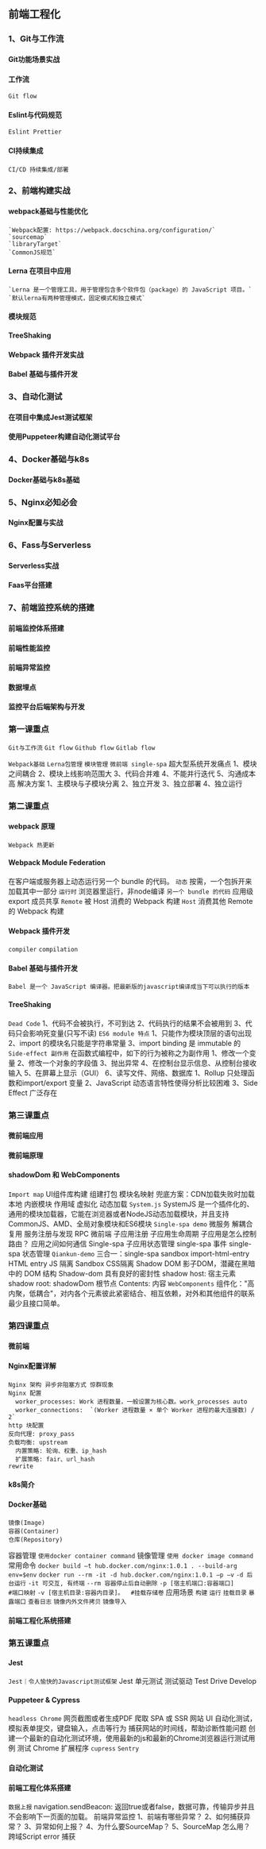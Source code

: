 ## 前端工程化

### 1、Git与工作流
  #### Git功能场景实战
  #### 工作流
    Git flow
  #### Eslint与代码规范
    Eslint Prettier
  #### CI持续集成
    CI/CD 持续集成/部署
### 2、前端构建实战
  #### webpack基础与性能优化
    `Webpack配置: https://webpack.docschina.org/configuration/`
    `sourcemap`
    `libraryTarget`
    `CommonJS规范`
  #### Lerna 在项目中应用
    `Lerna 是一个管理工具，用于管理包含多个软件包（package）的 JavaScript 项目。`
    `默认lerna有两种管理模式，固定模式和独立模式`
  #### 模块规范
  #### TreeShaking
  #### Webpack 插件开发实战
  #### Babel 基础与插件开发
### 3、自动化测试
  #### 在项目中集成Jest测试框架
  #### 使用Puppeteer构建自动化测试平台
### 4、Docker基础与k8s
  #### Docker基础与k8s基础
### 5、Nginx必知必会
  #### Nginx配置与实战
### 6、Fass与Serverless
  #### Serverless实战
  #### Faas平台搭建
### 7、前端监控系统的搭建
  #### 前端监控体系搭建
  #### 前端性能监控
  #### 前端异常监控
  #### 数据埋点
  #### 监控平台后端架构与开发

### 第一课重点
  `Git与工作流`
    `Git flow`
    `Github flow`
    `Gitlab flow`
    
  `Webpack基础`
  `Lerna包管理`
    `模块管理`
  `微前端 single-spa`
    超大型系统开发痛点
      1、模块之间耦合
      2、模块上线影响范围大
      3、代码合并难
      4、不能并行迭代
      5、沟通成本高
    解决方案
      1、主模块与子模块分离
      2、独立开发
      3、独立部署
      4、独立运行

### 第二课重点
  #### webpack 原理
    Webpack 热更新
  #### Webpack Module Federation
  在客户端或服务器上动态运行另一个 bundle 的代码。
  `动态` 按需，一个包拆开来加载其中一部分
  `运行时` 浏览器里运行，非node编译
  `另一个 bundle 的代码` 应用级 export 成员共享
  `Remote` 被 Host 消费的 Webpack 构建
  `Host` 消费其他 Remote 的 Webpack 构建
  #### Webpack 插件开发
  `compiler`
  `compilation`
  #### Babel 基础与插件开发
  `Babel 是一个 JavaScript 编译器。把最新版的javascript编译成当下可以执行的版本`
  #### TreeShaking
  `Dead Code`
    1、代码不会被执行，不可到达
    2、代码执行的结果不会被用到
    3、代码只会影响死变量(只写不读)
  `ES6 module 特点`
    1、只能作为模块顶层的语句出现
    2、import 的模块名只能是字符串常量
    3、import binding 是 immutable 的
  `Side-effect 副作用`
    在函数式编程中，如下的行为被称之为副作用
    1、修改一个变量
    2、修改一个对象的字段值
    3、抛出异常
    4、在控制台显示信息、从控制台接收输入
    5、在屏幕上显示（GUI）
    6、读写文件、网络、数据库
  1、Rollup 只处理函数和import/export 变量
  2、JavaScript 动态语言特性使得分析比较困难
  3、Side Effect 广泛存在

### 第三课重点
  #### 微前端应用
  #### 微前端原理
  #### shadowDom 和 WebComponents
  `Import map`
    UI组件库构建 组建打包
    模块名映射
    兜底方案：CDN加载失败时加载本地
    内嵌模块
    作用域
    虚拟化
    动态加载
  `System.js`
    SystemJS 是一个插件化的、通用的模块加载器，它能在浏览器或者NodeJS动态加载模块，并且支持 CommonJS、AMD、全局对象模块和ES6模块
  `Single-spa demo`
    微服务
      解耦合
      复用
      服务注册与发现
      RPC
    微前端
      子应用注册
      子应用生命周期
      子应用是怎么控制路由？
      应用之间如何通信
    Single-spa 子应用状态管理
    single-spa 事件
    single-spa 状态管理
  `Qiankun-demo`
    三合一：single-spa sandbox import-html-entry
    HTML entry
    JS 隔离
    Sandbox
    CSS隔离
    Shadow DOM
      影子DOM，潜藏在黑暗中的 DOM 结构
      Shadow-dom 具有良好的密封性
      shadow host: 宿主元素
      shadow root: shadowDom 根节点
      Contents: 内容
  `WebComponents`
    组件化："高内聚，低耦合"，对内各个元素彼此紧密结合、相互依赖，对外和其他组件的联系最少且接口简单。

### 第四课重点
  #### 微前端
  #### Nginx配置详解
    Nginx 架构 异步非阻塞方式 惊群现象
    Nginx 配置
      worker_processes: Work 进程数量，一般设置为核心数。work_processes auto
      worker_connections:  `(Worker 进程数量 × 单个 Worker 进程的最大连接数) / 2`
    http 块配置
    反向代理: proxy_pass
    负载均衡: upstream
      内置策略: 轮询、权重、ip_hash
      扩展策略: fair、url_hash
    rewrite
  #### k8s简介
  #### Docker基础
    镜像(Image)
    容器(Container)
    仓库(Repository)
  容器管理
  `使用docker container command`
  镜像管理
  `使用 docker image command`
  常用命令
  `docker build –t hub.docker.com/nginx:1.0.1 . --build-arg env=$env`
  `docker run --rm -it -d hub.docker.com/nginx:1.0.1 –p –v`
  `-d 后台运行`
  `-it 可交互, 有终端`
  `--rm 容器停止后自动删除`
  `-p [宿主机端口:容器端口]         #端口映射`
  `-v [宿主机目录:容器内目录]。  #挂载存储卷`
  应用场景
  `构建`
  `运行`
  `挂载目录`
  `暴露端口`
  `查看日志`
  `镜像内外文件拷贝`
  `镜像导入`
  #### 前端工程化系统搭建

### 第五课重点
  #### Jest
  `Jest｜令人愉快的Javascript测试框架`
  Jest 单元测试
  测试驱动 Test Drive Develop
  #### Puppeteer & Cypress
  `headless Chrome`
  网页截图或者生成PDF
  爬取 SPA 或 SSR 网站
  UI 自动化测试，模拟表单提交，键盘输入，点击等行为
  捕获网站的时间线，帮助诊断性能问题
  创建一个最新的自动化测试环境，使用最新的js和最新的Chrome浏览器运行测试用例
  测试 Chrome 扩展程序
  `cupress`
  `Sentry`
  #### 自动化测试
  #### 前端工程化体系搭建
  `数据上报`
  navigation.sendBeacon: 返回true或者false，数据可靠，传输异步并且不会影响下一页面的加载。
  前端异常监控
  1、前端有哪些异常？
  2、如何捕获异常？
  3、异常如何上报？
  4、为什么要SourceMap？
  5、SourceMap 怎么用？
  跨域Script error 捕获
  
